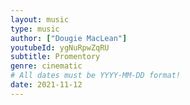 ```yaml
---
layout: music
type: music
author: ["Dougie MacLean"]
youtubeId: ygNuRpwZqRU
subtitle: Promentory
genre: cinematic
# All dates must be YYYY-MM-DD format!
date: 2021-11-12
---
```

